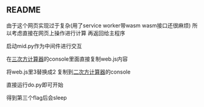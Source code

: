 ## README

由于这个网页实现过于复杂(用了service worker带wasm wasm接口还很麻烦) 所以考虑直接在网页上操作进行计算 再返回给主程序

启动mid.py作为中间件进行交互

在[三次方计算器](<https://www.alpertron.com.ar/FCUBES.HTM>)的console里面直接复制web.js内容

将web.js里3替换成2 复制到[二次方计算器](<https://www.alpertron.com.ar/FSQUARES.HTM>)的console

直接运行do.py即可开始

得到第三个flag后会sleep


